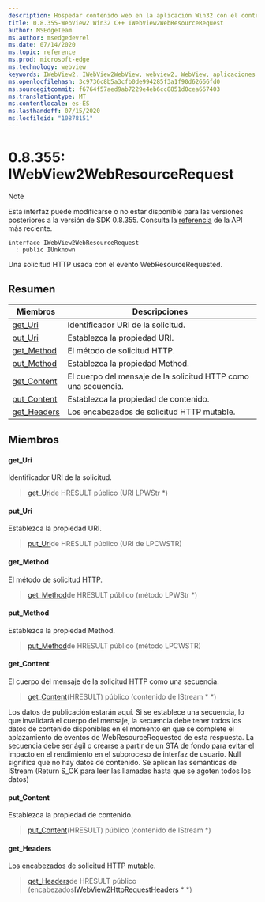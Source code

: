 ```yaml
---
description: Hospedar contenido web en la aplicación Win32 con el control Microsoft Edge WebView2
title: 0.8.355-WebView2 Win32 C++ IWebView2WebResourceRequest
author: MSEdgeTeam
ms.author: msedgedevrel
ms.date: 07/14/2020
ms.topic: reference
ms.prod: microsoft-edge
ms.technology: webview
keywords: IWebView2, IWebView2WebView, webview2, WebView, aplicaciones Win32, Win32, Edge
ms.openlocfilehash: 3c9736c8b5a3cfb0de994285f3a1f90d62666fd0
ms.sourcegitcommit: f6764f57aed9ab7229e4eb6cc8851d0cea667403
ms.translationtype: MT
ms.contentlocale: es-ES
ms.lasthandoff: 07/15/2020
ms.locfileid: "10878151"
---
```

# 0.8.355: IWebView2WebResourceRequest 

> [!NOTE]
> Esta interfaz puede modificarse o no estar disponible para las versiones posteriores a la versión de SDK 0.8.355. Consulta la [referencia](../../../webview2-api-reference.md) de la API más reciente.

```
interface IWebView2WebResourceRequest
  : public IUnknown
```

Una solicitud HTTP usada con el evento WebResourceRequested.

## Resumen

 Miembros                        | Descripciones
--------------------------------|---------------------------------------------
[get_Uri](#get_uri) | Identificador URI de la solicitud.
[put_Uri](#put_uri) | Establezca la propiedad URI.
[get_Method](#get_method) | El método de solicitud HTTP.
[put_Method](#put_method) | Establezca la propiedad Method.
[get_Content](#get_content) | El cuerpo del mensaje de la solicitud HTTP como una secuencia.
[put_Content](#put_content) | Establezca la propiedad de contenido.
[get_Headers](#get_headers) | Los encabezados de solicitud HTTP mutable.

## Miembros

#### get_Uri 

Identificador URI de la solicitud.

> [get_Uri](#get_uri)de HRESULT público (URI LPWStr *)

#### put_Uri 

Establezca la propiedad URI.

> [put_Uri](#put_uri)de HRESULT público (URI de LPCWSTR)

#### get_Method 

El método de solicitud HTTP.

> [get_Method](#get_method)de HRESULT público (método LPWStr *)

#### put_Method 

Establezca la propiedad Method.

> [put_Method](#put_method)de HRESULT público (método LPCWSTR)

#### get_Content 

El cuerpo del mensaje de la solicitud HTTP como una secuencia.

> [get_Content](#get_content)(HRESULT) público (contenido de IStream * *)

Los datos de publicación estarán aquí. Si se establece una secuencia, lo que invalidará el cuerpo del mensaje, la secuencia debe tener todos los datos de contenido disponibles en el momento en que se complete el aplazamiento de eventos de WebResourceRequested de esta respuesta. La secuencia debe ser ágil o crearse a partir de un STA de fondo para evitar el impacto en el rendimiento en el subproceso de interfaz de usuario. Null significa que no hay datos de contenido. Se aplican las semánticas de IStream (Return S_OK para leer las llamadas hasta que se agoten todos los datos)

#### put_Content 

Establezca la propiedad de contenido.

> [put_Content](#put_content)(HRESULT) público (contenido de IStream *)

#### get_Headers 

Los encabezados de solicitud HTTP mutable.

> [get_Headers](#get_headers)de HRESULT público (encabezados[IWebView2HttpRequestHeaders](IWebView2HttpRequestHeaders.md) * *)

